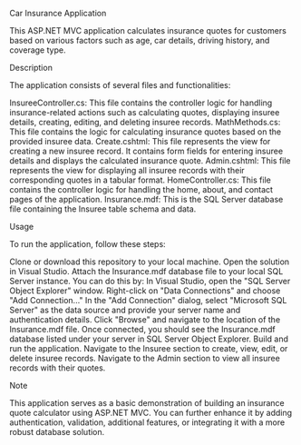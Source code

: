 Car Insurance Application

This ASP.NET MVC application calculates insurance quotes for customers based on various factors such as age, car details, driving history, and coverage type.

Description

The application consists of several files and functionalities:

InsureeController.cs: This file contains the controller logic for handling insurance-related actions such as calculating quotes, displaying insuree details, creating, editing, and deleting insuree records.
MathMethods.cs: This file contains the logic for calculating insurance quotes based on the provided insuree data.
Create.cshtml: This file represents the view for creating a new insuree record. It contains form fields for entering insuree details and displays the calculated insurance quote.
Admin.cshtml: This file represents the view for displaying all insuree records with their corresponding quotes in a tabular format.
HomeController.cs: This file contains the controller logic for handling the home, about, and contact pages of the application.
Insurance.mdf: This is the SQL Server database file containing the Insuree table schema and data.

Usage

To run the application, follow these steps:

Clone or download this repository to your local machine.
Open the solution in Visual Studio.
Attach the Insurance.mdf database file to your local SQL Server instance. You can do this by:
In Visual Studio, open the "SQL Server Object Explorer" window.
Right-click on "Data Connections" and choose "Add Connection..."
In the "Add Connection" dialog, select "Microsoft SQL Server" as the data source and provide your server name and authentication details.
Click "Browse" and navigate to the location of the Insurance.mdf file.
Once connected, you should see the Insurance.mdf database listed under your server in SQL Server Object Explorer.
Build and run the application.
Navigate to the Insuree section to create, view, edit, or delete insuree records.
Navigate to the Admin section to view all insuree records with their quotes.

Note

This application serves as a basic demonstration of building an insurance quote calculator using ASP.NET MVC. You can further enhance it by adding authentication, validation, additional features, or integrating it with a more robust database solution.
